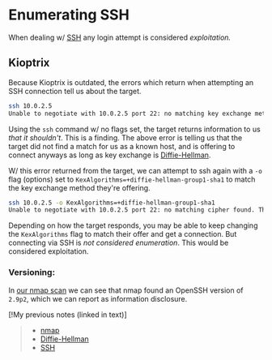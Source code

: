 
# Enumerating SSH
When dealing w/ [SSH](/networking/protocols/SSH.md) any login attempt is considered *exploitation.*
## Kioptrix
Because Kioptrix is outdated, the errors which return when attempting an SSH connection tell us about the target.
```bash
ssh 10.0.2.5
Unable to negotiate with 10.0.2.5 port 22: no matching key exchange method found. Their offer: diffie-hellman-group-exchange-sha1,diffie-hellman-group1-sha1
```
Using the `ssh` command w/ no flags set, the target returns information to us *that it shouldn't*. This is a finding. The above error is telling us that the target did not find a match for us as a known host, and is offering to connect anyways as long as key exchange is [Diffie-Hellman](/cybersecurity/cryptography/diffie-hellman.md).

W/ this error returned from the target, we can attempt to ssh again with a `-o` flag (options) set to `KexAlgorithms=+diffie-hellman-group1-sha1` to match the key exchange method they're offering.
```bash
ssh 10.0.2.5 -o KexAlgorithms=+diffie-hellman-group1-sha1                                        
Unable to negotiate with 10.0.2.5 port 22: no matching cipher found. Their offer:...
```
Depending on how the target responds, you may be able to keep changing the `KexAlgorithms` flag to match their offer and get a connection. But connecting via SSH is *not considered enumeration*. This would be considered exploitation.
### Versioning:
In [our nmap scan](/nested-repos/PNPT-study-guide/practical-ethical-hacking/scanning-enumeration/kioptrix.md) we can see that nmap found an OpenSSH version of `2.9p2`, which we can report as information disclosure.

[!My previous notes (linked in text)]
> - [nmap](https://github.com/TrshPuppy/obsidian-notes/tree/main/CLI-tools/linux/nmap.md) 
> - [Diffie-Hellman](https://github.com/TrshPuppy/obsidian-notes/tree/main/cybersecurity/cryptography/diffie-hellman.md)
> - [SSH](https://github.com/TrshPuppy/obsidian-notes/tree/main/networking/protocols/SSH.md)

